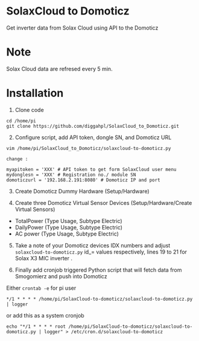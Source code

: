 # SolaxCloud to Domoticz
Get inverter data from Solax Cloud using API to the Domoticz
# Note
Solax Cloud data are refresed every 5 min. 

# Installation

1. Clone code

```
cd /home/pi
git clone https://github.com/diggahpl/SolaxCloud_to_Domoticz.git
```

2. Configure script, add API token, dongle SN, and Domoticz URL

```
vim /home/pi/SolaxCloud_to_Domoticz/solaxcloud-to-domoticz.py

change : 

myapitoken = 'XXX' # API token to get form SolaxCloud user menu
mydonglesn = 'XXX' # Registration no./ module SN
domoticzurl = '192.168.2.191:8080' # Domoticz IP and port

```

3. Create Domoticz Dummy Hardware (Setup/Hardware)


4. Create three Domoticz Virtual Sensor Devices (Setup/Hardware/Create Virtual Sensors)

  * TotalPower	 (Type Usage, Subtype Electric)
  * DailyPower (Type Usage, Subtype Electric)
  * AC power  (Type Usage, Subtype Electric)

5. Take a note of your Domoticz devices IDX numbers and adjust `solaxcloud-to-domoticz.py` id_= values respectively, lines 19 to 21 for Solax X3 MIC inverter  .

6. Finally add cronjob triggered Python script that will fetch data from Smogomierz and push into Domoticz

Either `crontab -e` for pi user

```
*/1 * * * * /home/pi/SolaxCloud-to-domoticz/solaxcloud-to-domoticz.py | logger
```

or add this as a system cronjob

```
echo "*/1 * * * * root /home/pi/SolaxCloud-to-domoticz/solaxcloud-to-domoticz.py | logger" > /etc/cron.d/solaxcloud-to-domoticz

```


